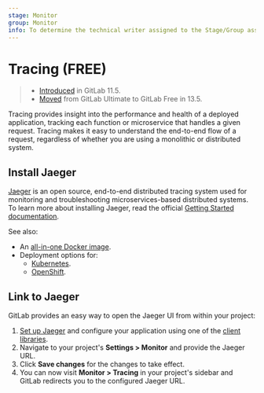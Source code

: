 ```yaml
---
stage: Monitor
group: Monitor
info: To determine the technical writer assigned to the Stage/Group associated with this page, see https://about.gitlab.com/handbook/engineering/ux/technical-writing/#assignments
---
```


# Tracing **(FREE)**

> - [Introduced](https://gitlab.com/gitlab-org/gitlab/-/merge_requests/7903) in GitLab 11.5.
> - [Moved](https://gitlab.com/gitlab-org/gitlab/-/issues/42645) from GitLab Ultimate to GitLab Free in 13.5.

Tracing provides insight into the performance and health of a deployed application, tracking each
function or microservice that handles a given request. Tracing makes it easy to understand the
end-to-end flow of a request, regardless of whether you are using a monolithic or distributed
system.

## Install Jaeger

[Jaeger](https://www.jaegertracing.io/) is an open source, end-to-end distributed tracing system
used for monitoring and troubleshooting microservices-based distributed systems. To learn more about
installing Jaeger, read the official
[Getting Started documentation](https://www.jaegertracing.io/docs/latest/getting-started/).

See also:

- An [all-in-one Docker image](https://www.jaegertracing.io/docs/latest/getting-started/#all-in-one).
- Deployment options for:
  - [Kubernetes](https://github.com/jaegertracing/jaeger-kubernetes).
  - [OpenShift](https://github.com/jaegertracing/jaeger-openshift).

## Link to Jaeger

GitLab provides an easy way to open the Jaeger UI from within your project:

1. [Set up Jaeger](https://www.jaegertracing.io) and configure your application using one of the
   [client libraries](https://www.jaegertracing.io/docs/latest/client-libraries/).
1. Navigate to your project's **Settings > Monitor** and provide the Jaeger URL.
1. Click **Save changes** for the changes to take effect.
1. You can now visit **Monitor > Tracing** in your project's sidebar and GitLab redirects you to
   the configured Jaeger URL.
